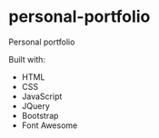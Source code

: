 # personal-portfolio
Personal portfolio

Built with:

- HTML
- CSS
- JavaScript
- JQuery
- Bootstrap
- Font Awesome
